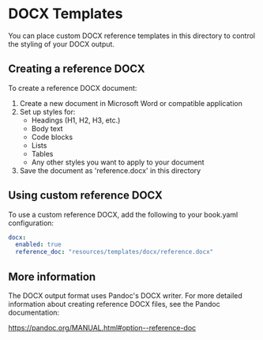 # DOCX Templates

You can place custom DOCX reference templates in this directory to control the styling of your DOCX output.

## Creating a reference DOCX

To create a reference DOCX document:

1. Create a new document in Microsoft Word or compatible application
2. Set up styles for:
   - Headings (H1, H2, H3, etc.)
   - Body text
   - Code blocks
   - Lists
   - Tables
   - Any other styles you want to apply to your document
3. Save the document as 'reference.docx' in this directory

## Using custom reference DOCX

To use a custom reference DOCX, add the following to your book.yaml configuration:

```yaml
docx:
  enabled: true
  reference_doc: "resources/templates/docx/reference.docx"
```

## More information

The DOCX output format uses Pandoc's DOCX writer. For more detailed information about creating reference DOCX files, see the Pandoc documentation:

https://pandoc.org/MANUAL.html#option--reference-doc
